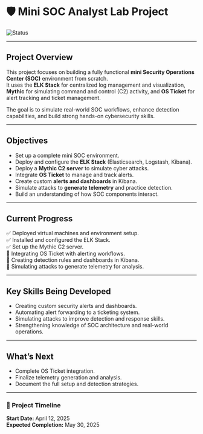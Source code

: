 # 🛡️ Mini SOC Analyst Lab Project

![Status](https://img.shields.io/badge/Status-In_Progress-blue)

---

## Project Overview

This project focuses on building a fully functional **mini Security Operations Center (SOC)** environment from scratch.  
It uses the **ELK Stack** for centralized log management and visualization, **Mythic** for simulating command and control (C2) activity, and **OS Ticket** for alert tracking and ticket management.

The goal is to simulate real-world SOC workflows, enhance detection capabilities, and build strong hands-on cybersecurity skills.

---

## Objectives

- Set up a complete mini SOC environment.
- Deploy and configure the **ELK Stack** (Elasticsearch, Logstash, Kibana).
- Deploy a **Mythic C2 server** to simulate cyber attacks.
- Integrate **OS Ticket** to manage and track alerts.
- Create custom **alerts and dashboards** in Kibana.
- Simulate attacks to **generate telemetry** and practice detection.
- Build an understanding of how SOC components interact.

---

## Current Progress

✅ Deployed virtual machines and environment setup.  
✅ Installed and configured the ELK Stack.  
✅ Set up the Mythic C2 server.  
🔄 Integrating OS Ticket with alerting workflows.  
🔄 Creating detection rules and dashboards in Kibana.  
🔄 Simulating attacks to generate telemetry for analysis.

---

## Key Skills Being Developed

- Creating custom security alerts and dashboards.
- Automating alert forwarding to a ticketing system.
- Simulating attacks to improve detection and response skills.
- Strengthening knowledge of SOC architecture and real-world operations.

---

## What’s Next

- Complete OS Ticket integration.  
- Finalize telemetry generation and analysis.  
- Document the full setup and detection strategies.

---

### 📅 Project Timeline  
**Start Date:** April 12, 2025  
**Expected Completion:** May 30, 2025
